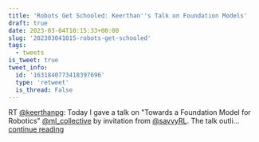 ```yaml
---
title: 'Robots Get Schooled: Keerthan''s Talk on Foundation Models'
draft: true
date: 2023-03-04T10:15:33+00:00
slug: '202303041015-robots-get-schooled'
tags:
  - tweets
is_tweet: true
tweet_info:
  id: '1631840773418397696'
  type: 'retweet'
  is_thread: False
---
```




RT [@keerthanpg](https://x.com/keerthanpg): Today I gave a talk on "Towards a Foundation Model for Robotics" [@ml_collective](https://x.com/ml_collective) by invitation from [@savvyRL](https://x.com/savvyRL). The talk outli… [continue reading](https://x.com/sytelus/status/1631840773418397696)
